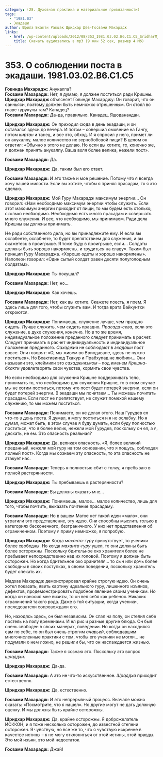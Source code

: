 ```yaml
---
category: (28. Духовная практика и материальные привязанности)
tags:
  - "1981.03"
  - Экадаши
author: Шрила Бхакти Ракшак Шридхар Дев-Госвами Махарадж
links:
  - href: /wp-content/uploads/2012/08/353_1981.03.02.B6.C1.C5_SridharMj_O_soblyudenii_posta_v_ekadashi.mp3
    title: Скачать аудиозапись в mp3 (9 мин 52 сек, размер 4 Мб)
---
```


# 353. О соблюдении поста в экадаши. 1981.03.02.B6.C1.C5

**Говинда Махарадж:** Анукалпа?\
**Госвами Махарадж:** Нет, я думаю, я должен поститься ради Кришны.\
**Шридхар Махарадж** объясняет Говинде Махарджу: Он говорит, что он санньяси, поэтому должен быть немножко отрешенным. Он стоял во главе гурукулы там? Канадец?\
**Госвами Махарадж:** Да-да, правильно. Канадец, Яшоданандан.

**Шридхар Махарадж:** Он приходил сюда в день экадаши, и он оставался здесь до вечера. И потом – совершил омовение на Гангу, потом *киртан* и танец, и все это, обход. И я спросил у него, примет ли он анукалпу, малое количество не зернобобовой пищи? В целом он ответил: «Обычно я этого не делаю. Но если вы хотите, то, конечно же, я должен принять анукалпу. Ваша воля более велика, нежели пост».

**Госвами Махарадж:** Да.

**Шридхар Махарадж:** Да, таким был его ответ.

**Госвами Махарадж:** И это также и мое решение. Потому что я всегда хочу вашей милости. Если вы хотите, чтобы я принял прасадам, то я это сделаю.

**Шридхар Махарадж:** Мой Гуру Махарадж максимум энергии… Он говорил: «Нам необходимо максимум энергии чтобы служить. Если этот максимум энергии приходит от пищи, то мы будем есть столько, сколько необходимо. Необходимо есть много прасадам и совершать много служения. И все, что необходимо, мы принимаем. Ради дела Кришны вы должны принимать.

Не ради собственного дела, но вы принадлежите ему. И если вы ослабеете, ослабнете, то будет препятствием для служения, и вы окажетесь в проигрыше. Я тоже буду в проигрыше, если… Солдаты должны быть хорошо накормлены, и трудиться на славу». Таким был принцип Гуру Махараджа. «Хорошо одеты и хорошо накормлены». Наполеон говорил: «Один сытый солдат равен десяти полуголодным солдатам».

**Шридхар Махарадж:** Ты покушал?

**Госвами Махарадж:** Нет, но…

**Шридхар Махарадж:** Как хочешь.

**Госвами Махарадж:** Нет, как вы хотите. Скажете поесть, я поем. Я здесь лишь для того, чтобы служить вам. И тогда врата Вайкунтхи откроются.

**Шридхар Махарадж:** Понимаешь, служение лучше, чем праздно сидеть. Лучше служить, чем сидеть праздно. *Прасада-сева*, если это служение, в духе служения, конечно. Но в то же время, индивидуальное положение преданного следует принимать в расчет. Следует принимать в расчет индивидуальность и индивидуальное положение преданного. *Сахаджии* не соблюдают в *экадаши* пост вовсе. Они говорят: «О, мы живем во Вриндаване, здесь не нужно поститься». Но Бхактивинод Тхакур и Прабхупад не любили… Они называли это, клеймили это *сахаджиизмом* – под именем *Кришна-бхакти* удовлетворять свои чувства, кормить свои чувства.

Но если необходимо для служения Кришне поддерживать тело, принимать то, что необходимо для служения Кришне, то в этом случае мы не хотим поститься, потому что пост будет потерей энергии, если он будет потерей энергии. В экадаши мы почитаем… Ты можешь почитать прасадам. Если пост не препятствует, не служит помехой нашему служению, то мы можем поститься.

**Госвами Махарадж:** Понимаете, он не делал этого. Наш Гурудев ел что-то в день поста. Я думал, я могу поститься и я не ослабну. Но я думал, может быть, в этом случае я буду думать, если буду полностью поститься, что я более велик, нежели мой Гурудев, поскольку он ел, а я, дескать, не ем. Это опасность реальная?

**Шридхар Махарадж:** Да, великая опасность. «Я, более великий преданный, нежели мой гуру на том основании, что я пощусь, соблюдая полный пост». Когда мы сознаем эту опасность, то эта опасность не атакует нас.

**Госвами Махарадж:** Теперь я полностью сбит с толку, я пребываю в полной растерянности.

**Шридхар Махарадж:** Ты пребываешь в растерянности?

**Госвами Махарадж:** Вы должны сказать мне…

**Шридхар Махарадж:** Понимаешь, малое… малое количество, лишь для того, чтобы почтить, выказать почтение прасадаму.

**Госвами Махарадж:** Но в вашем Матхе нет такой идеи «мало», они утратили это представление, эту идею. Они способны мыслить только в категориях бесконечного, безграничного. У них нет представления об ограниченном. Поэтому я приму немножко, я попробую.

**Шридхар Махарадж:** Когда *маханта-гуру* присутствует, то ученики более свободны. Но когда *маханта-гуру* ушел, то они должны быть более осторожны. Поскольку бдительное око хранителя более не пребывает непосредственно над их головой. Поэтому я должен быть осторожен. Но когда бдительное око хранителя… то сын или дочь более свободны в своих поступках, в своем поведении, поскольку хранитель будет опекать их.

Мадхав Махарадж демонстрировал крайне строгую идею. Он очень хотел показать, явить картину идеального гуру, лишенного изъянов, дефектов, продемонстрировать подобное явление своим ученикам. Но когда он наносил мне визиты, то он вел себя как ребенок. Никаких ограничений такого рода. Даже в той ситуации, когда ученики, последователи сопровождали его.

Но, находясь здесь, он был независим. Он спал на полу, он стелил себе постель на полу временами. И ел рис и разные другие блюда. Он был очень свободен в своих манерах, поведении. Но когда он находился сам по себе, то он был очень строгим *ачарьей*, соблюдавшим многочисленные практики с тем, чтобы его ученики не могли… не подумали о нем ложно, не решили бы, что он наслаждается жизнью.

**Госвами Махарадж:** Также я сознаю это. Поскольку это вопрос *шраддхи*.

**Шридхар Махарадж:** Да-да.

**Госвами Махарадж:** А это не что-то искусственное. *Шраддха* приходит естественно.

**Шридхар Махарадж:** Да, естественно.

**Госвами Махарадж:** И это непрерывный процесс. Вначале можно сказать: «Посмотрите, что я нашел». Но другие могут не дать должную оценку. И мы должны быть крайне осторожны.

**Шридхар Махарадж:** Да, крайне осторожны. Я доброжелатель ИСККОН, и я тоже несколько осторожен, до известной степени осторожен. Я чувствую, но все же то, что я чувствую искренне в качестве истины – я не могу отклониться от этой истины, этой правды. Это мой изъян, это мой недостаток.

**Госвами Махарадж:** Джай!

